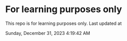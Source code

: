 # For learning purposes only
This repo is for learning purposes only.
Last updated at

Sunday, December 31, 2023 4:19:42 AM

